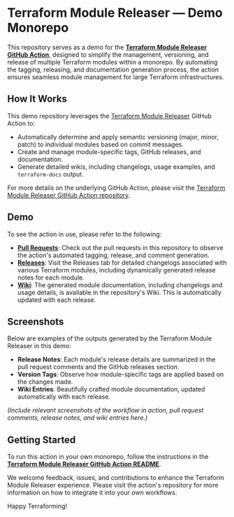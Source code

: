 # Terraform Module Releaser — Demo Monorepo

This repository serves as a demo for the **[Terraform Module Releaser GitHub Action](https://github.com/techpivot/terraform-module-releaser)**, designed to simplify the management, versioning, and release of multiple Terraform modules within a monorepo. By automating the tagging, releasing, and documentation generation process, the action ensures seamless module management for large Terraform infrastructures.

## How It Works

This demo repository leverages the [Terraform Module Releaser](https://github.com/techpivot/terraform-module-releaser) GitHub Action to:

- Automatically determine and apply semantic versioning (major, minor, patch) to individual modules based on commit messages.
- Create and manage module-specific tags, GitHub releases, and documentation.
- Generate detailed wikis, including changelogs, usage examples, and `terraform-docs` output.

For more details on the underlying GitHub Action, please visit the [Terraform Module Releaser GitHub Action repository](https://github.com/techpivot/terraform-module-releaser).

## Demo

To see the action in use, please refer to the following:

- [**Pull Requests**](https://github.com/techpivot/terraform-modules-demo/pulls?q=is%3Apr+is%3Aclosed): Check out the pull requests in this repository to observe the action's automated tagging, release, and comment generation.
- [**Releases**](https://github.com/techpivot/terraform-modules-demo/releases): Visit the Releases tab for detailed changelogs associated with various Terraform modules, including dynamically generated release notes for each module.
- [**Wiki**](https://github.com/techpivot/terraform-modules-demo/wiki): The generated module documentation, including changelogs and usage details, is available in the repository's Wiki. This is automatically updated with each release.

## Screenshots

Below are examples of the outputs generated by the Terraform Module Releaser in this demo:

- **Release Notes**: Each module's release details are summarized in the pull request comments and the GitHub releases section.
- **Version Tags**: Observe how module-specific tags are applied based on the changes made.
- **Wiki Entries**: Beautifully crafted module documentation, updated automatically with each release.

_(Include relevant screenshots of the workflow in action, pull request comments, release notes, and wiki entries here.)_

## Getting Started

To run this action in your own monorepo, follow the instructions in the **[Terraform Module Releaser GitHub Action README](https://github.com/techpivot/terraform-module-releaser)**.

We welcome feedback, issues, and contributions to enhance the Terraform Module Releaser experience. Please visit the action's repository for more information on how to integrate it into your own workflows.

Happy Terraforming!
